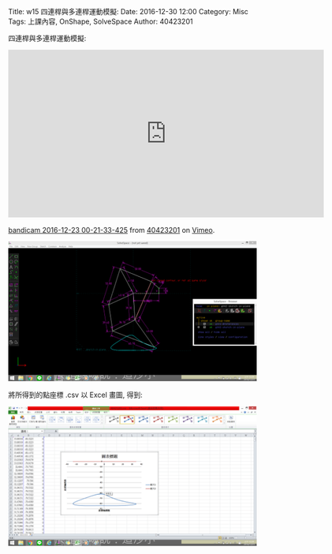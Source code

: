 Title: w15 四連桿與多連桿運動模擬:
Date: 2016-12-30 12:00
Category: Misc
Tags: 上課內容, OnShape, SolveSpace
Author: 40423201

<p>四連桿與多連桿運動模擬:</p>

<iframe src="https://player.vimeo.com/video/196751677" width="640" height="340" frameborder="0" webkitallowfullscreen mozallowfullscreen allowfullscreen></iframe>
<p><a href="https://vimeo.com/196751677">bandicam 2016-12-23 00-21-33-425</a> from <a href="https://vimeo.com/user45597735">40423201</a> on <a href="https://vimeo.com">Vimeo</a>.</p>

<p><img src="./../40423201/4042320.1.png" width="800" /></p>

<p>將所得到的點座標 .csv 以 Excel 畫圖, 得到:</p>  

<p><img src="./../40423201/40423201...png" width="800" /></p>
